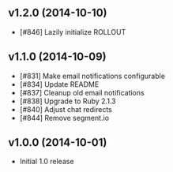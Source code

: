 v1.2.0 (2014-10-10)
-------------------
- [#846] Lazily initialize ROLLOUT

v1.1.0 (2014-10-09)
-------------------
- [#831] Make email notifications configurable
- [#834] Update README
- [#837] Cleanup old email notifications
- [#838] Upgrade to Ruby 2.1.3
- [#840] Adjust chat redirects
- [#844] Remove segment.io

v1.0.0 (2014-10-01)
-------------------
- Initial 1.0 release
